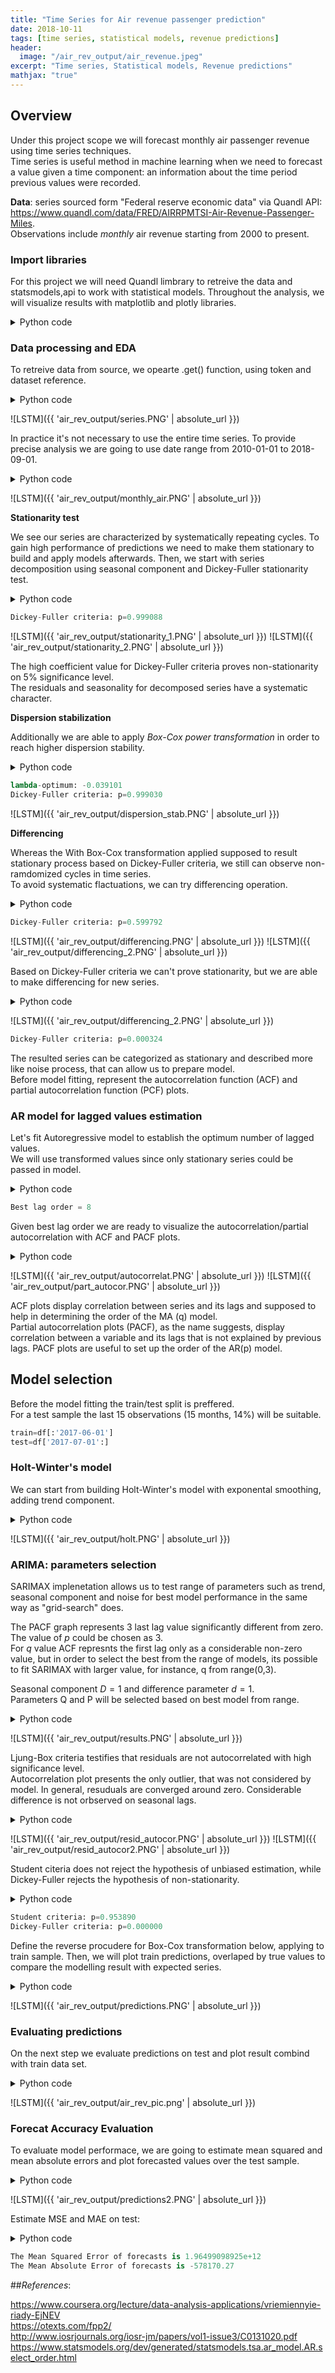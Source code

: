 ```yaml
---
title: "Time Series for Air revenue passenger prediction"
date: 2018-10-11
tags: [time series, statistical models, revenue predictions]
header:
  image: "/air_rev_output/air_revenue.jpeg"
excerpt: "Time series, Statistical models, Revenue predictions"
mathjax: "true"
---
```


## Overview

Under this project scope we will forecast monthly air passenger revenue using time series techniques. <br>
Time series is useful method in machine learning when we need to forecast a value given a time component: an information about the time period previous values were recorded. 

**Data**: series sourced form "Federal reserve economic data" via Quandl API:<br>
https://www.quandl.com/data/FRED/AIRRPMTSI-Air-Revenue-Passenger-Miles. <br>
Observations include *monthly* air revenue starting from 2000 to present. 

### Import libraries

For this project we will need Quandl limbrary to retreive the data and statsmodels,api to work with statistical models.
Throughout the analysis, we will visualize results with matplotlib and plotly libraries.

<details><summary>Python code</summary> 
  
<p>
  
 ```python
import quandl # use quandl linbrary to retreive the data 

"""
- will use pandas and numpy for data manipulation and calculus
- import datetime to work with datetime type
- use Series library to work with time series 

"""
import pandas as pd          
import numpy as np           
from datetime import datetime    
from pandas import Series  

import matplotlib.pyplot as plt 
%pylab inline
plt.style.use('seaborn-whitegrid')

# will ignore the warnings
import warnings                 
warnings.filterwarnings("ignore")

"""
- to work with statistical models we statsmodels.api and stats module from scipy
- use itertools and seasonal_decompose for data preparation and model building
- to plot PACF/ACF chart use tsaplots graphic module

"""
from scipy import stats
import statsmodels.api as sm
import statsmodels.tsa.api as smt
from statsmodels.tsa.api import Holt

import itertools
from itertools import product
from statsmodels.tsa.seasonal import seasonal_decompose # perform seasonal decomposition

from statsmodels.graphics.tsaplots import plot_acf
from statsmodels.graphics.tsaplots import plot_pacf

"""
- visualize results using plotly library, connected to current notebook

"""
from plotly.offline import download_plotlyjs, init_notebook_mode, plot, iplot
import plotly
import plotly.graph_objs as go

init_notebook_mode(connected=True)
 ```
 
 </p>
</details>


### Data processing and EDA

To retreive data from source, we opearte .get() function, using token and dataset reference.

<details><summary>Python code</summary> 
  
<p>
  
 ```python
authtoken = "XXXXXX"
df = quandl.get("FRED/AIRRPMTSI", authtoken=authtoken)
df.head() # show how the data looks like 

 ```
 
 </p>
</details>

![LSTM]({{ 'air_rev_output/series.PNG' | absolute_url }})

In practice it's not necessary to use the entire time series. To provide precise analysis we are going to use date range from 2010-01-01 to 2018-09-01.

<details><summary>Python code</summary> 
  
<p>
  
 ```python
df=df['2010-01-01':'2018-09-01']

# plot values from range
fig, ax = plt.subplots(figsize=(15,7)) # setting up size
df.Value.plot() # graph plot
plt.ylabel('Value')
plt.title('Monthly air revenue')
plt.show()

 ```
 
 </p>
</details>

![LSTM]({{ 'air_rev_output/monthly_air.PNG' | absolute_url }})

**Stationarity test**

We see our series are characterized by systematically repeating cycles. To gain high performance of predictions we need to make them stationary to build and apply models afterwards. 
Then, we start with series decomposition using seasonal component and Dickey-Fuller stationarity test.

<details><summary>Python code</summary> 
  
<p>
  
 ```python
"""
- plot decomposed series, display Dickey-Fuller criteria applying  .adfuller() function 

"""

plt.figure(figsize(15,10))
sm.tsa.seasonal_decompose(df.Value).plot()
print "Dickey-Fuller criteria: p=%f" % sm.tsa.stattools.adfuller(df.Value)[1]
 ```
 
 </p>
</details>

 ```python
Dickey-Fuller criteria: p=0.999088
 ```
![LSTM]({{ 'air_rev_output/stationarity_1.PNG' | absolute_url }})
![LSTM]({{ 'air_rev_output/stationarity_2.PNG' | absolute_url }})

The high coefficient value for Dickey-Fuller criteria proves non-stationarity on 5% significance level.<br>
The residuals and seasonality for decomposed series have a systematic character.

**Dispersion stabilization**

Additionally we are able to apply *Box-Cox power transformation* in order to reach higher dispersion stability. 

<details><summary>Python code</summary> 
  
<p>
  
 ```python
"""
- create additional column of tranformed values using Box-Cox method
- apply Dickey-Fuller test for transformed values 

"""
df['Value_t'], lam=stats.boxcox(df['Value'])
plt.figure(figsize(13,5))
df['Value_t'].plot()
plt.ylabel(u'FFE_amount-transformed')
print "lambda-optimum: %f" % lam
print "Dickey-Fuller criteria: p=%f" % sm.tsa.stattools.adfuller(df['Value_t'])[1]
 ```
 
 </p>
</details>

 ```python
lambda-optimum: -0.039101
Dickey-Fuller criteria: p=0.999030
  ```
    
![LSTM]({{ 'air_rev_output/dispersion_stab.PNG' | absolute_url }})


**Differencing**

Whereas the With Box-Cox transformation applied supposed to result stationary process based on Dickey-Fuller criteria, we still can observe non-ramdomized cycles in time series.<br>
To avoid systematic flactuations, we can try differencing operation.

<details><summary>Python code</summary> 
  
<p>
  
 ```python
"""
- applying 12 order differencing, we reduce data 
- however, this operation will improve the stationarity ratio 

"""

df['diff'] = df.Value_t.diff(12)
plt.figure(figsize(15,10))
sm.tsa.seasonal_decompose(df['diff'][12:]).plot()
print "Dickey-Fuller criteria: p=%f" % sm.tsa.stattools.adfuller(df['diff'][12:])[1]
 ```
 
 </p>
</details>

 ```python
 Dickey-Fuller criteria: p=0.599792
  ```
![LSTM]({{ 'air_rev_output/differencing.PNG' | absolute_url }})
![LSTM]({{ 'air_rev_output/differencing_2.PNG' | absolute_url }})

Based on Dickey-Fuller criteria we can't prove stationarity, but we are able to make differencing for new series.

<details><summary>Python code</summary> 
  
<p>
  
 ```python
df['diff2'] = df['diff'].diff(1)
pyplot.plot(df['diff2'])
pyplot.show()
print("Dickey-Fuller criteria: p=%f" % sm.tsa.stattools.adfuller(df['diff2'][13:])[1])
 ```
 
 </p>
</details>

![LSTM]({{ 'air_rev_output/differencing_2.PNG' | absolute_url }})

 ```python
Dickey-Fuller criteria: p=0.000324
 ```
The resulted series can be categorized as stationary and described more like noise process, that can allow us to prepare model.<br>
Before model fitting, represent the autocorrelation function (ACF) and partial autocorrelation function (PCF) plots. 

### AR model for lagged values estimation

Let's fit Autoregressive model to establish the optimum number of lagged values.<br>
We will use transformed values since only stationary series could be passed in model.

<details><summary>Python code</summary> 
  
<p>
  
 ```python
"""
- shift 13 orders, since differencing was applied 
- autoregression package is already implemented in statmodels as AR()
- order selection wil be based on AIC (Akaike criterion)

"""
data=df['diff2'][13:]
model=smt.AR(data)
order=smt.AR(data).select_order(ic='aic', maxlag=25)

print 'Best lag order = {}'.format(order)
 ```
 
 </p>
</details>

 ```python
Best lag order = 8
 ```
Given best lag order we are ready to visualize the autocorrelation/partial autocorrelation with ACF and PACF plots.

<details><summary>Python code</summary> 
  
<p>
  
 ```python
plt.figure()
plt.subplot(211)

plot_acf(df['diff2'][13:], ax=plt.gca(), lags=8)
pyplot.subplot(212)
plot_pacf(df['diff2'][13:], ax=plt.gca(), lags=8)
pyplot.show()
 ```
 
 </p>
</details>

![LSTM]({{ 'air_rev_output/autocorrelat.PNG' | absolute_url }})
![LSTM]({{ 'air_rev_output/part_autocor.PNG' | absolute_url }})

ACF plots display correlation between series and its lags and supposed to help in determining the order of the MA (q) model.<br>
Partial autocorrelation plots (PACF), as the name suggests, display correlation between a variable and its lags that is not explained by previous lags. PACF plots are useful to set up the order of the AR(p) model.

## Model selection

Before the model fitting the train/test split is preffered. <br>
For a test sample the last 15 observations (15 months, 14%) will be suitable.  

 ```python
train=df[:'2017-06-01']
test=df['2017-07-01':]
  ```
  
### Holt-Winter's model 

We can start from building Holt-Winter's model with exponental smoothing, adding trend component. 

<details><summary>Python code</summary> 
  
<p>
  
 ```python
holt = Holt(np.asarray(train['Value'])).fit(smoothing_level = 0.3,smoothing_slope = 0.1)
test['Holt_linear'] = holt.forecast(len(test))

plt.figure(figsize=(14,6))
plt.plot(train['Value'], label='Train')
plt.plot(test['Value'], label='Test')
plt.plot(test['Holt_linear'], label='Holt_linear')
plt.title('Holt linear trend')
plt.legend(loc='best')
plt.show()
 ```
 
 </p>
</details>

![LSTM]({{ 'air_rev_output/holt.PNG' | absolute_url }})

### ARIMA: parameters selection 

SARIMAX implenetation allows us to test range of parameters such as trend, seasonal component and noise for best model performance in the same way as "grid-search" does.

The PACF graph represents 3 last lag value significantly different from zero. The value of $p$ could be chosen as $3$.<br>
For $q$ value ACF represnts the first lag only as a considerable non-zero value, but in order to select the best from the range of models, its possible to fit SARIMAX with larger value, for instance, q from range(0,3). 

Seasonal component $D=1$ and difference parameter $d=1$. <br>
Parameters Q and P will be selected based on best model from range.


<details><summary>Python code</summary> 
  
<p>
  
 ```python
"""
- since we need to fit model with all possible combinations
we use product of parameters lists 

"""

P = range(0, 2)
Q = range(0, 2)
p = range(0, 3)
q = range(0, 3)

a = list(itertools.product(p, Q, p, q))

"""
- will add results of modeling to list based on AIC criterion 

"""
best_aic = float("inf")
warnings.filterwarnings('ignore')

for param in a:
    try:
        model=sm.tsa.statespace.SARIMAX(train.Value_t, order=(param[2], 1, param[3]), 
                                        seasonal_order=(param[0], 1, param[1], 12)).fit(disp=-1)
    except ValueError:
        print('wrong parameters:', param)
        continue
    aic = model.aic
    if aic < best_aic:
        best_model = model
        best_aic = aic
        best_param = param
    
warnings.filterwarnings('default')

best_model.summary() 
 ```
 
 </p>
</details>

![LSTM]({{ 'air_rev_output/results.PNG' | absolute_url }})

Ljung-Box criteria testifies that residuals are not autocorrelated with high significance level.<br> 
Autocorrelation plot presents the only outlier, that was not considered by model. In general, resuduals are converged around zero. Considerable difference is not orbserved on seasonal lags.

<details><summary>Python code</summary> 
  
<p>
  
 ```python
"""
- .plot_acf() to visualize the residuals partial autocorrelation for best model 

"""

plt.figure(figsize(13,6))
plt.subplot(211)
best_model.resid[1:].plot()
plt.ylabel(u'Residuals')

ax = plt.subplot(212)
sm.graphics.tsa.plot_acf(best_model.resid[13:].values.squeeze(), lags=8, ax=ax)
 ```
 
 </p>
</details>

![LSTM]({{ 'air_rev_output/resid_autocor.PNG' | absolute_url }})
![LSTM]({{ 'air_rev_output/resid_autocor2.PNG' | absolute_url }})

Student citeria does not reject the hypothesis of unbiased estimation, while Dickey-Fuller rejects the hypothesis of non-stationarity.

<details><summary>Python code</summary> 
  
<p>
  
 ```python
# use ttest_1samp for student criterion 
print "Student criteria: p=%f" % stats.ttest_1samp(best_model.resid[13:], 0)[1]
print "Dickey-Fuller criteria: p=%f" % sm.tsa.stattools.adfuller(best_model.resid[13:])[1]
 ```
 
 </p>
</details>


 ```python
Student criteria: p=0.953890
Dickey-Fuller criteria: p=0.000000
 ```

Define the reverse procudere for Box-Cox transformation below, applying to train sample.
Then, we will plot train predictions, overlaped by true values to compare the modelling result with expected series.

<details><summary>Python code</summary> 
  
<p>
  
 ```python
"""
- function will return transformation based on given lambda:
- exp transformation for lambda=0;
- inverse log transformation if lambda<>0 

"""
def invboxcox(y,lam):
    if lam == 0:
        return(np.exp(y))
    else:
        return(np.exp(np.log(lam*y+1)/lam))

train['Value_new'] = invboxcox(best_model.fittedvalues, lam)
plt.figure(figsize(15,7))
train.Value.plot()
train.Value_new[13:].plot(color='r')
plt.ylabel('Value')
pylab.show()
 ```
 
 </p>
</details>

![LSTM]({{ 'air_rev_output/predictions.PNG' | absolute_url }})
 
### Evaluating predictions

On the next step we evaluate predictions on test and plot result combind with train data set. 

<details><summary>Python code</summary> 
  
<p>
  
 ```python
"""
- make predictions, inversely transform and add to data frame
- combine historical values with forecasted to display on graph 

"""

l=invboxcox(best_model.predict(start=89, end=120), lam)
l=l.to_frame()
l=l.rename(columns={0: 'Forecast'})
test=test.rename(columns={"Value": 'Test_value'})

df2=train[['Value']]
# concat train and forecast frames for plotting
df2 = pd.concat([df2, l])

"""
- combine true  data and forcasted values in one figure 
- plot figure inside notebook with connection mode on 

"""

data1 = go.Scatter(
          x=df.index,
          y=df2['Value'],
    name='True Value')

data2 = go.Scatter(
          x=l.index,
          y=l['Forecast'],
name='Forecast Value')

data= [data1, data2]
layout = {'title': 'Air Revenue (train) with Forecasted'}
fig=go.Figure(data=data, layout=layout)

iplot(fig, show_link=False)
 ```
 
 </p>
</details>

![LSTM]({{ 'air_rev_output/air_rev_pic.png' | absolute_url }})


### Forecat Accuracy Evaluation

To evaluate model performace, we are going to estimate mean squared and mean absolute errors and plot forecasted values over the test sample.

<details><summary>Python code</summary> 
  
<p>
  
 ```python
"""
- display forecatsted and test values by red and green respectively 

"""

plt.figure(figsize=(10, 7))
plt.plot(df2['Value'], 'b-')
plt.plot(l['Forecast'][:'2018-11-05'], 'r-')
plt.plot(test['Test_value'], 'g-')
plt.legend(); plt.xlabel('Date'); plt.ylabel('Air Revenue')
plt.title('Air Revenue: entire samle with Forecasted')
 ```
 
 </p>
</details>

![LSTM]({{ 'air_rev_output/predictions2.PNG' | absolute_url }})

Estimate MSE and MAE on test:

<details><summary>Python code</summary> 
  
<p>
  
```python
# mean squared value on test 
mse = ((l['2017-07-01':'2018-09-01']['Forecast'] - test['2017-07-01':'2018-09-01']['Test_value']) ** 2).mean()
print('The Mean Squared Error of forecasts is {}'.format(round(mse, 2)))

# mean absolute value on test 
mae = (l['2017-07-01':'2018-09-01']['Forecast'] - test['2017-07-01':'2018-09-01']['Test_value']).mean()
print('The Mean Absolute Error of forecasts is {}'.format(round(mae, 2)))
 ```
  
 </p>
</details>

```python
The Mean Squared Error of forecasts is 1.96499098925e+12
The Mean Absolute Error of forecasts is -578170.27
```

##*References*:

https://www.coursera.org/lecture/data-analysis-applications/vriemiennyie-riady-EjNEV <br>
https://otexts.com/fpp2/<br>
http://www.iosrjournals.org/iosr-jm/papers/vol1-issue3/C0131020.pdf<br>
https://www.statsmodels.org/dev/generated/statsmodels.tsa.ar_model.AR.select_order.html

